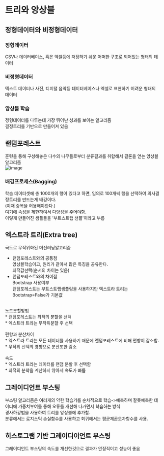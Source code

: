 # 트리와 앙상블
## 정형데이터와 비정형데이터
### 정형데이터
CSV나 데이터베이스, 혹은 엑셀등에 저장하기 쉬운 어떠한 구조로 되어있는 형태의 데이터<br/>
### 비정형데이터
텍스트 데이터나 사진, 디지털 음악등 데이터베이스나 엑셀로 표현하기 어려운 형태의 데이터<br/>
### 앙상블 학습
정형데이터를 다루는데 가장 뛰어난 성과를 보이는 알고리즘<br/>
결정트리를 기반으로 만들어져 있음<br/>

## 랜덤포레스트
훈련을 통해 구성해놓은 다수의 나무들로부터 분류결과를 취합해서 결론을 얻는 앙상블알고리즘<br/>
![image](https://user-images.githubusercontent.com/126637081/229267635-af06b596-1b4a-4507-beb6-afe3c86638a5.png)
<br/>
### 배깅프로세스(Bagging)
학습 데이터셋에 총 1000개의 행이 있다고 하면, 임의로 100개씩 행을 선택하여 의사결정트리를 만드는게 배깅이다.
<br/>(이때 중복을 허용해야한다.)<br/>
여기에 속성을 제한하여서 다양성을 주어야함.<br/>
이렇게 만들어진 샘플들을 '부트스트랩 샘플'이라고 부름<br/>

## 엑스트라 트리(Extra tree)
극도로 무작위화된 머신러닝알고리즘<br/>
* 랜덤포레스트와의 공통점
<br/>앙상블학습이고, 원리가 같아서 많은 특징을 공유한다.
<br/>최적값선택(순서의 차이는 있음)
* 랜덤포레스트와의 차이점
<br/>Bootstrap 사용여부<br/>
랜덤포레스트는 부트스트랩샘플링을 사용하지만 엑스트라 트리는 Bootstrap=False가 기본값<br/>
<br/>
노드분할방법<br/>
* 랜덤포레스트는 최적의 분할을 선택<br/>
* 엑스트라 트리는 무작위분할 후 선택<br/>
<br/>
편향과 분산차이<br/>
* 엑스트라 트리는 모든 데이터를 사용하기 때문에 랜덤포레스트에 비해 편향이 감소함.<br/>
* 무작위 선택의 영향으로 분산또한 감소<br/>
<br/>
속도<br/>
* 엑스트라 트리는 데이터를 랜덤 분할 후 선택함<br/>
* 최적의 분학을 계산하지 않아서 속도가 빠름<br/>

## 그레이디언트 부스팅
부스팅 알고리즘은 여러개의 약한 학습기를 순차적으로 학습->예측하며 잘못예측한 데이터에 가중치부여를 통해 오류를 개선해 나가면서 학습하는 방식<br/>
경사하강법을 사용하여 트리를 앙상블에 추가함.<br/>
분류에서는 로지스틱 손실함수를 사용하고 회귀에서는 평균제곱오차함수를 사용.<br/>

## 히스토그램 기반 그레이디이언트 부스팅
그레이디언트 부스팅의 속도를 개선한것으로 결과가 안정적이고 성능이 좋음
